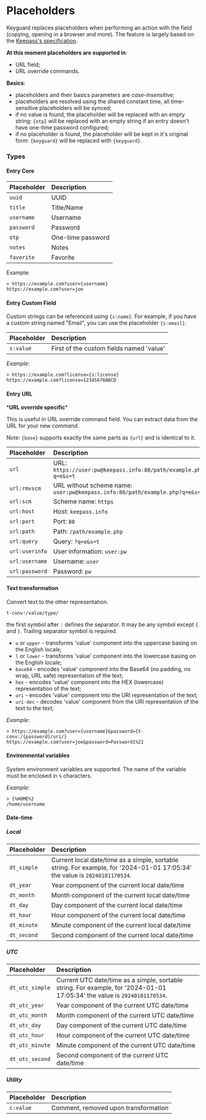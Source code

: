 # Placeholders

Keyguard replaces placeholders when performing an action with the field (copying, opening in a browser and more). The feature is largely based on the [Keepass's specification](https://keepass.info/help/base/placeholders.html). 

**At this moment placeholders are supported in**:

- URL field;
- URL override commands.

**Basics**:

- placeholders and their basics parameters are _case-insensitive_;
- placeholders are resolved using the shared constant time, all time-sensitive placeholders will be synced;
- if no value is found, the placeholder will be replaced with an empty string: `{otp}` will be replaced with an empty string if an entry doesn't have one-time password configured;
- if no placeholder is found, the placeholder will be kept in it's original form: `{keyguard}` will be replaced with `{keyguard}`.

### Types
#### Entry Core

| Placeholder | Description |
| :- | :---- |
| `uuid` | UUID |
| `title` | Title/Name  |
| `username` | Username |
| `password` | Password |
| `otp` | One-time password |
| `notes` | Notes |
| `favorite` | Favorite |

Example:
```
> https://example.com?user={username}
https://example.com?user=joe
```

#### Entry Custom Field
Custom strings can be referenced using `{s:name}`. For example, if you have a custom string named "Email", you can use the placeholder `{s:email}`. 

| Placeholder | Description |
| :- | :---- |
| `s:value` | First of the custom fields named 'value' |

_Example_:
```
> https://example.com?license={s:license}
https://example.com?license=12345678ABCD
```

#### Entry URL
\***URL override specific**\*

This is useful in URL override command field. You can extract data from the URL for your new *command*.

Note: `{base}` supports exactly the same parts as `{url}` and is identical to it.  

| Placeholder | Description |
| :- | :---- |
| `url` | URL: `https://user:pw@keepass.info:80/path/example.php?q=e&s=t` |
| `url:rmvscm` | URL without scheme name: `user:pw@keepass.info:80/path/example.php?q=e&s=t` |
| `url:scm` | Scheme name: `https` |
| `url:host` | Host: `keepass.info` |
| `url:port` | Port: `80` |
| `url:path` | Path: `/path/example.php` |
| `url:query` | Query: `?q=e&s=t` |
| `url:userinfo` | User information: `user:pw` |
| `url:username` | Username: `user` |
| `url:password` | Password: `pw` |

#### Text transformation

Convert text to the other representation.

```
t-conv:/value/type/
```
the first symbol after `:` defines the separator. It may be any symbol except `{` and `}`. Trailing separator symbol is required.

- `u` or `upper` - transforms 'value' component into the uppercase basing on the English locale;
- `l` or `lower` - transforms 'value' component into the lowercase basing on the English locale;
- `base64` - encodes 'value' component into the Base64 (no padding, no wrap, URL safe) representation of the text;
- `hex` - encodes 'value' component into the HEX (lowercase) representation of the text;
- `uri` - encodes 'value' component into the URI representation of the text;
- `uri-dec` - decodes 'value' component from the URI representation of the text to the text;

_Example_:
```
> https://example.com?user={username}&password={t-conv:/{password}/uri/}
https://example.com?user=joe&password=Password1%21
```

#### Environmental variables

System environment variables are supported. 
The name of the variable must be enclosed in `%` characters.

_Example_:
```
> {%HOME%}
/home/username
```

#### Date-time
##### Local

| Placeholder | Description |
| :- | :---- |
| `dt_simple` | Current local date/time as a simple, sortable string. For example, for '2024-01-01 17:05:34' the value is `20240101170534`. |
| `dt_year` | Year component of the current local date/time |
| `dt_month` | Month component of the current local date/time |
| `dt_day` | Day component of the current local date/time |
| `dt_hour` | Hour component of the current local date/time |
| `dt_minute` | Minute component of the current local date/time |
| `dt_second` | Second component of the current local date/time |

##### UTC

| Placeholder | Description |
| :- | :---- |
| `dt_utc_simple` | Current UTC date/time as a simple, sortable string. For example, for '2024-01-01 17:05:34' the value is `20240101170534`. |
| `dt_utc_year` | Year component of the current UTC date/time |
| `dt_utc_month` | Month component of the current UTC date/time |
| `dt_utc_day` | Day component of the current UTC date/time |
| `dt_utc_hour` | Hour component of the current UTC date/time |
| `dt_utc_minute` | Minute component of the current UTC date/time |
| `dt_utc_second` | Second component of the current UTC date/time |

##### Utility

| Placeholder | Description |
| :-- | :---- |
| `c:value` | Comment, removed upon transformation |
